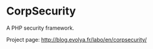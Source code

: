CorpSecurity
========

A PHP security framework.

Project page: http://blog.evolya.fr/labo/en/corpsecurity/
